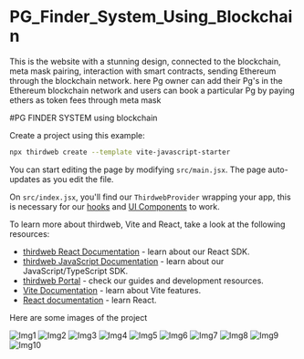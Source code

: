
# PG_Finder_System_Using_Blockchain
This is the website with a stunning design, connected to the blockchain, meta mask pairing, interaction with smart contracts, sending Ethereum through the blockchain network. here Pg owner can add their Pg's in the Ethereum blockchain network and users can book a particular Pg by paying ethers as token fees through meta mask

#PG FINDER SYSTEM using blockchain

Create a project using this example:

```bash
npx thirdweb create --template vite-javascript-starter
```

You can start editing the page by modifying `src/main.jsx`. The page auto-updates as you edit the file.

On `src/index.jsx`, you'll find our `ThirdwebProvider` wrapping your app,
this is necessary for our [hooks](https://portal.thirdweb.com/react) and
[UI Components](https://portal.thirdweb.com/ui-components) to work.


To learn more about thirdweb, Vite and React, take a look at the following resources:

- [thirdweb React Documentation](https://docs.thirdweb.com/react) - learn about our React SDK.
- [thirdweb JavaScript Documentation](https://docs.thirdweb.com/react) - learn about our JavaScript/TypeScript SDK.
- [thirdweb Portal](https://docs.thirdweb.com/react) - check our guides and development resources.
- [Vite Documentation](https://vitejs.dev/guide/) - learn about Vite features.
- [React documentation](https://reactjs.org/) - learn React.

Here are some images of the project


![Img1](https://github.com/910aman/PG_Finder_System_Using_Blockchain/assets/138217131/56e886ce-c7de-4eec-b2c4-6476bbfa0f46)
![Img2](https://github.com/910aman/PG_Finder_System_Using_Blockchain/assets/138217131/26ee5958-61d3-4261-82b9-99391d20e887)
![Img3](https://github.com/910aman/PG_Finder_System_Using_Blockchain/assets/138217131/168ca4a2-cd92-4067-8f91-e850b037a436)
![Img4](https://github.com/910aman/PG_Finder_System_Using_Blockchain/assets/138217131/8cb37777-7b92-4fdd-9018-dcd2736cf400)
![Img5](https://github.com/910aman/PG_Finder_System_Using_Blockchain/assets/138217131/aafd6cf4-0946-42d8-84bb-238f62980e84)
![Img6](https://github.com/910aman/PG_Finder_System_Using_Blockchain/assets/138217131/685ca3fe-dcaf-456e-bf4d-f16ab8806cf6)
![Img7](https://github.com/910aman/PG_Finder_System_Using_Blockchain/assets/138217131/8cffb56e-6c25-4cb3-b0dc-55a0889eb0c4)
![Img8](https://github.com/910aman/PG_Finder_System_Using_Blockchain/assets/138217131/68f87c8d-fa63-40fb-8f01-4e54f0692240)
![Img9](https://github.com/910aman/PG_Finder_System_Using_Blockchain/assets/138217131/3c8ea28c-db65-489f-97e1-ee378a9c24ee)
![Img10](https://github.com/910aman/PG_Finder_System_Using_Blockchain/assets/138217131/c1968deb-e70e-4bb8-8ad8-9158078caec3)



